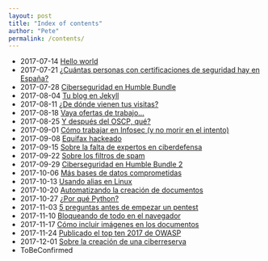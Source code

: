 ```yaml
---
layout: post
title: "Index of contents"
author: "Pete"
permalink: /contents/
---
```


* 2017-07-14 [Hello world](https://livefromsec.github.io/2017-07-14/hello-world)
* 2017-07-21 [¿Cuántas personas con certificaciones de seguridad hay en España?](https://livefromsec.github.io/2017-07-21/cuantas-personas-con)
* 2017-07-28 [Ciberseguridad en Humble Bundle](https://livefromsec.github.io/2017-07-28/ciberseguridad-en-humble-bundle)
* 2017-08-04 [Tu blog en Jekyll](https://livefromsec.github.io/2017-08-04/tu-blog-en-jekyll)
* 2017-08-11 [¿De dónde vienen tus visitas?](https://livefromsec.github.io/2017-08-11/de-donde-vienen-tus-visitas)
* 2017-08-18 [Vaya ofertas de trabajo...](https://livefromsec.github.io/2017-08-18/vaya-ofertas-de-trabajo)
* 2017-08-25 [Y después del OSCP, qué?](https://livefromsec.github.io/2017-08-25/y-despues-del-oscp-que)
* 2017-09-01 [Cómo trabajar en Infosec (y no morir en el intento)](https://livefromsec.github.io/2017-09-01/como-trabajar-en-infosec)
* 2017-09-08 [Equifax hackeado](https://livefromsec.github.io/2017-09-08/equifax-hackeado)
* 2017-09-15 [Sobre la falta de expertos en ciberdefensa](https://livefromsec.github.io/2017-09-16/sobre-la-falta-de-expertos-en-ciberdefensa)
* 2017-09-22 [Sobre los filtros de spam](https://livefromsec.github.io/2017-09-22/sobre-los-filtros-de-spam)
* 2017-09-29 [Ciberseguridad en Humble Bundle 2](https://livefromsec.github.io/2017-09-29/ciberseguridad-en-humble-bundle-2)
* 2017-10-06 [Más bases de datos comprometidas](https://livefromsec.github.io/2017-10-06/mas-bases-de-datos-comprometidas)
* 2017-10-13 [Usando alias en Linux](https://livefromsec.github.io/2017-10-13/usando-alias-en-linux)
* 2017-10-20 [Automatizando la creación de documentos](https://livefromsec.github.io/2017-10-20/automatizando-la-creacion-de-documentos)
* 2017-10-27 [¿Por qué Python?](https://livefromsec.github.io/2017-10-27/por-que-python)
* 2017-11-03 [5 preguntas antes de empezar un pentest](https://livefromsec.github.io/2017-11-03/5-preguntas-antes-de-empezar-un-pentest)
* 2017-11-10 [Bloqueando de todo en el navegador](https://livefromsec.github.io/2017-11-10/bloqueando-de-todo-en-el-navegador)
* 2017-11-17 [Cómo incluir imágenes en los documentos](https://livefromsec.github.io/2017-11-17/como-incluir-imagenes-en-los-documentos)
* 2017-11-24 [Publicado el top ten 2017 de OWASP](https://livefromsec.github.io/2017-11-24/publicado-top-ten-owasp-2017)
* 2017-12-01 [Sobre la creación de una ciberreserva](https://livefromsec.github.io/2017-12-01/opini%C3%B3n-ciberreserva)
* ToBeConfirmed
